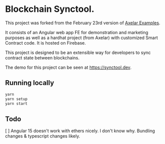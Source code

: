 # Blockchain Synctool.

This project was forked from the February 23rd version of [Axelar Examples](https://github.com/axelarnetwork/axelar-examples).

It consists of an Angular web app FE for demonstration and marketing purposes as well as a hardhat project (from Axelar) with customized Smart Contract code. It is hosted on Firebase.

This project is designed to be an extensible way for developers to sync contract state between blockchains.

The demo for this project can be seen at https://synctool.dev.

## Running locally

```bash
yarn
yarn setup
yarn start
```


## Todo
[ ] Angular 15 doesn't work with ethers nicely. I don't know why. Bundling changes & typescript changes likely.
